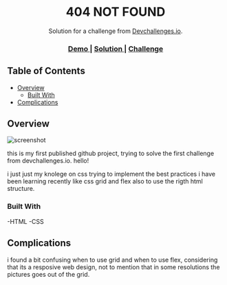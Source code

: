 <!-- Please update value in the {}  -->

<h1 align="center">404 NOT FOUND</h1>

<div align="center">
   Solution for a challenge from  <a href="http://devchallenges.io" target="_blank">Devchallenges.io</a>.
</div>

<div align="center">
  <h3>
    <a href="https://https://awroz.github.io/devchallenges_404-Not-Found/">
      Demo
    </a>
    <span> | </span>
    <a href="https://github.com/AwRoz/devchallenges_404-Not-Found">
      Solution
    </a>
    <span> | </span>
    <a href="https://devchallenges.io/challenges/wBunSb7FPrIepJZAg0sY">
      Challenge
    </a>
  </h3>
</div>

<!-- TABLE OF CONTENTS -->

## Table of Contents

- [Overview](#overview)
  - [Built With](#built-with)
- [Complications](#complications)

<!-- OVERVIEW -->

## Overview

![screenshot](https://i.imgur.com/dksuiQj.gif)

this is my first published github project, trying to solve the first challenge from devchallenges.io. hello!

i just just my knolege on css trying to implement the best practices i have been learning recently like css grid and flex also to use the rigth html structure.
### Built With

<!-- This section should list any major frameworks that you built your project using. Here are a few examples.-->

-HTML
-CSS

## Complications

i found a bit confusing when to use grid and when to use flex, considering that its a resposive web design, not to mention that in some resolutions the pictures goes out of the grid.
